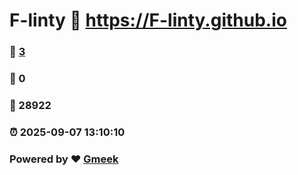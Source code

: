 # F-linty :link: https://F-linty.github.io 
### :page_facing_up: [3](https://F-linty.github.io/tag.html) 
### :speech_balloon: 0 
### :hibiscus: 28922 
### :alarm_clock: 2025-09-07 13:10:10 
### Powered by :heart: [Gmeek](https://github.com/Meekdai/Gmeek)
